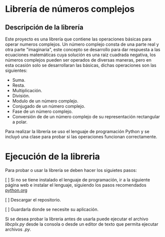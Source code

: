 # Librería de números complejos 
 
## Descripción de la librería
 Este proyecto es una librería que contiene las operaciones básicas para operar numeros complejos.
 Un número complejo consta de una parte real y otra parte "imaginaria", este concepto se desarrollo para dar respuesta a las ecuaciones matemáticas cuya solución es una raiz cuadrada negativa, los números complejos pueden ser operados de diversas maneras, pero en esta ocasión solo se desarrollaran las básicas, dichas operaciones son las siguientes:


* Suma.
* Resta.
* Multiplicación.
* División. 
* Modulo de un número complejo.
* Conjugado de un número complejo.
* Fase de un número complejo.
* Conversión de de un número complejo de su representación rectangular a polar. 



 Para realizar la librería se uso el lenguaje de programación Python y se incluyó una clase para probar si las operaciones funcionan correctamente.

 # Ejecución de la libreria 
 
 Para probar o usar la librería se deben hacer los siguietes pasos:

 [ ] Si no se tiene instalado el lenguaje de programación, ir a la siguiente  página web e instalar el lenguaje, siguiendo los pasos recomendados 
  [python.org](https://www.python.org/)


[ ] Descargar el repositorio.

[ ] Guardarla donde se necesite su aplicación.

Si se desea probar la libreria antes de usarla puede ejecutar el archivo *libcplx.py* desde la consola o desde un editor de texto que permita ejecutar archivos *.py*.

